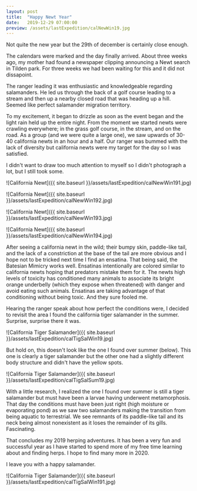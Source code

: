 ```yaml
---
layout: post
title:  "Happy Newt Year"
date:   2019-12-29 07:00:00
preview: /assets/lastExpedition/calNewWin19.jpg
---
```

Not quite the new year but the 29th of december is certainly close enough.

The calendars were marked and the day finally arrived. About three weeks ago, my mother had found a newspaper clipping announcing a Newt search in Tilden park. For three weeks we had been waiting for this and it did not dissapoint. 

The ranger leading it was enthusiastic and knowledgeable regarding salamanders. He led us through the back of a golf course leading to a stream and then up a nearby closed road that was heading up a hill. Seemed like perfect salamander migration territory. 

To my excitement, it began to drizzle as soon as the event began and the light rain held up the entire night. From the moment we started newts were crawling everywhere; in the grass golf course, in the stream, and on the road. As a group (and we were quite a large one), we saw upwards of 30-40 california newts in an hour and a half. Our ranger was bummed with the lack of diversity but california newts were my target for the day so I was satisfied. 

I didn't want to draw too much attention to myself so I didn't photograph a lot, but I still took some.

![California Newt]({{ site.baseurl }}/assets/lastExpedition/calNewWin191.jpg)

![California Newt]({{ site.baseurl }}/assets/lastExpedition/calNewWin192.jpg)

![California Newt]({{ site.baseurl }}/assets/lastExpedition/calNewWin193.jpg)

![California Newt]({{ site.baseurl }}/assets/lastExpedition/calNewWin194.jpg)

After seeing a california newt in the wild; their bumpy skin, paddle-like tail, and the lack of a constriction at the base of the tail are more obvious and I hope not to be tricked next time I find an ensatina. That being said, the Batesian Mimicry works well. Ensatinas intentionally are colored similar to california newts hoping that predators mistake them for it. The newts high levels of toxicity has conditioned many animals to associate its bright orange underbelly (which they expose when threatened) with danger and avoid eating such animals. Ensatinas are taking advantage of that conditioning without being toxic. And they sure fooled me.

Hearing the ranger speak about how perfect the conditions were, I decided to revisit the area I found the california tiger salamander in the summer. Surprise, surprise there it was. 

![California Tiger Salamander]({{ site.baseurl }}/assets/lastExpedition/calTigSalWin19.jpg)

But hold on, this doesn't look like the one I found over summer (below). This one is clearly a tiger salamander but the other one had a slightly different body structure and didn't have the yellow spots.

![California Tiger Salamander]({{ site.baseurl }}/assets/lastExpedition/calTigSalSum19.jpg)

With a little research, I realized the one I found over summer is still a tiger salamander but must have been a larvae having underwent metamorphosis. That day the conditions must have been just right (high moisture or evaporating pond) as we saw two salamanders making the transition from being aquatic to terrestrial. We see remnants of its paddle-like tail and its neck being almost nonexistent as it loses the remainder of its gills. Fascinating.

That concludes my 2019 herping adventures. It has been a very fun and successful year as I have started to spend more of my free time learning about and finding herps. I hope to find many more in 2020.

I leave you with a happy salamander.

![California Tiger Salamander]({{ site.baseurl }}/assets/lastExpedition/calTigSalWin191.jpg)